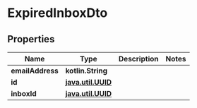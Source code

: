 
# ExpiredInboxDto

## Properties
Name | Type | Description | Notes
------------ | ------------- | ------------- | -------------
**emailAddress** | **kotlin.String** |  | 
**id** | [**java.util.UUID**](java.util.UUID.md) |  | 
**inboxId** | [**java.util.UUID**](java.util.UUID.md) |  | 



